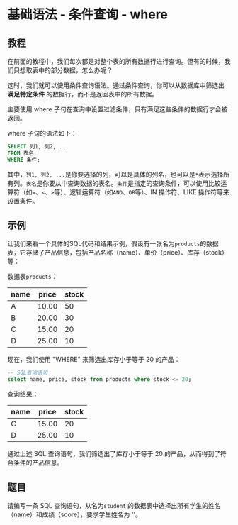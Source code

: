 # 基础语法 - 条件查询 - where

## 教程

在前面的教程中，我们每次都是对整个表的所有数据行进行查询。但有的时候，我们只想取表中的部分数据，怎么办呢？

这时，我们就可以使用条件查询语法。通过条件查询，你可以从数据库中筛选出 **满足特定条件** 的数据行，而不是返回表中的所有数据。

主要使用 where 子句在查询中设置过滤条件，只有满足这些条件的数据行才会被返回。

where 子句的语法如下：

```sql
SELECT 列1, 列2, ...
FROM 表名
WHERE 条件;
```

其中，`列1, 列2, ...`是你要选择的列，可以是具体的列名，也可以是`*`表示选择所有列。`表名`是你要从中查询数据的表名。`条件`是指定的查询条件，可以使用比较运算符（如`=`、`<`、`>`等）、逻辑运算符（如`AND`、`OR`等）、IN 操作符、LIKE 操作符等来设置条件。



## 示例

让我们来看一个具体的SQL代码和结果示例，假设有一张名为`products`的数据表，它存储了产品信息，包括产品名称（name）、单价（price）、库存（stock）等：

数据表`products`：

|   name   | price | stock |
|----------|-------|-------|
|   A      | 10.00 |   50  |
|   B      | 20.00 |   30  |
|   C      | 15.00 |   20  |
|   D      | 25.00 |   10  |

现在，我们使用 "WHERE" 来筛选出库存小于等于 20 的产品：

```sql
-- SQL查询语句
select name, price, stock from products where stock <= 20;
```



查询结果：

|   name   | price | stock |
|----------|-------|-------|
|   C      | 15.00 |   20  |
|   D      | 25.00 |   10  |



通过上述 SQL 查询语句，我们筛选出了库存小于等于 20 的产品，从而得到了符合条件的产品信息。



## 题目

请编写一条 SQL 查询语句，从名为`student` 的数据表中选择出所有学生的姓名（name）和成绩（score），要求学生姓名为 ''。

